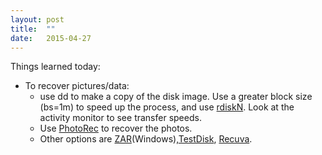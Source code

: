 ```yaml
---
layout: post
title:  ""
date:   2015-04-27
---
```

Things learned today:

* To recover pictures/data:
	* use dd to make a copy of the disk image. Use a greater block size (bs=1m) to speed up the process, and use [rdiskN](http://codefeed.com/blog/osx-dd-dead-slow). Look at the activity monitor to see transfer speeds.
	* Use [PhotoRec](http://www.cgsecurity.org/wiki/PhotoRec) to recover the photos. 
	* Other options are [ZAR](http://www.z-a-recovery.com/download.aspx)(Windows),[TestDisk](http://www.cgsecurity.org/wiki/TestDisk), [Recuva](https://www.piriform.com/recuva).